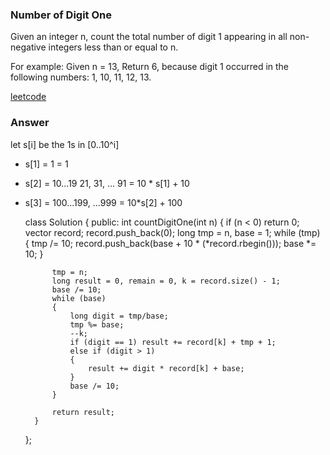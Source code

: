 ### Number of Digit One
Given an integer n, count the total number of digit 1 appearing in all non-negative integers less than or equal to n.

For example:
Given n = 13,
Return 6, because digit 1 occurred in the following numbers: 1, 10, 11, 12, 13.

[leetcode](https://leetcode.com/problems/number-of-digit-one/description/)

### Answer
let s[i] be the 1s in [0..10^i] 
* s[1] = 1 = 1
* s[2] = 10...19 21, 31, ... 91 = 10 * s[1] + 10
* s[3] = 100...199, ...999 = 10*s[2] + 100

	class Solution {
	public:
	    int countDigitOne(int n) {
	        if (n < 0) return 0;
	        vector<int> record;
	        record.push_back(0);
	        long tmp = n, base = 1;
	        while (tmp)
	        {
	            tmp /= 10;
	            record.push_back(base + 10 * (*record.rbegin()));
	            base *= 10;
	        }
	        
	        tmp = n;
	        long result = 0, remain = 0, k = record.size() - 1;
	        base /= 10;
	        while (base)
	        {
	            long digit = tmp/base;
	            tmp %= base;
	            --k;
	            if (digit == 1) result += record[k] + tmp + 1;
	            else if (digit > 1) 
	            {
	                result += digit * record[k] + base;
	            }
	            base /= 10;
	        }
	        
	        return result;
	    }
	};